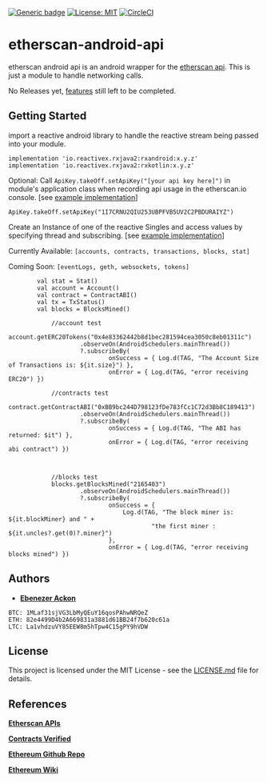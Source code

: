 [![Generic badge](https://img.shields.io/badge/EtherscanApi-UP-brightgreen.svg)](https://api.etherscan.io/api?module=stats&action=ethprice&apikey=YourApiKeyToken)
[![License: MIT](https://img.shields.io/badge/License-MIT-blue.svg)](https://github.com/EbenezerGH/hello_etherscan/blob/update-documentation/LICENSE)
[![CircleCI](https://circleci.com/gh/EbenezerGH/hello_etherscan/tree/master.svg?style=svg)](https://circleci.com/gh/EbenezerGH/hello_etherscan/tree/master)


# etherscan-android-api

etherscan android api is an android wrapper for the [etherscan api](https://etherscan.io/apis).  This is just a module to handle networking calls.

No Releases yet, [features](https://github.com/EbenezerGH/hello_etherscan/issues) still left to be completed.

## Getting Started

import a reactive android library to handle the reactive stream being passed into your module.


    implementation 'io.reactivex.rxjava2:rxandroid:x.y.z'
    implementation 'io.reactivex.rxjava2:rxkotlin:x.y.z'


Optional: Call `ApiKey.takeOff.setApiKey("[your api key here]")` in module's application class when recording api usage in the etherscan.io console. [see [example implementation](https://github.com/EbenezerGH/hello_etherscan/blob/master/app/src/main/java/jfyg/etherscan/helloetherescan/HelloEtherscanApplication.kt)]
```
ApiKey.takeOff.setApiKey("1I7CRNU2QIU253UBPFVB5UV2C2PBDURAIYZ")
```

Create an Instance of one of the reactive Singles and access values by specifying thread and subscribing. [see [example implementation](https://github.com/EbenezerGH/hello_etherscan/blob/master/app/src/main/java/jfyg/etherscan/helloetherescan/MainActivity.kt)]

Currently Available: ``[accounts, contracts, transactions, blocks, stat]``

Coming Soon: ``[eventLogs, geth, websockets, tokens]``

```
        val stat = Stat()
        val account = Account()
        val contract = ContractABI()
        val tx = TxStatus()
        val blocks = BlocksMined()

            //account test
            account.getERC20Tokens("0x4e83362442b8d1bec281594cea3050c8eb01311c")
                    .observeOn(AndroidSchedulers.mainThread())
                    ?.subscribeBy(
                            onSuccess = { Log.d(TAG, "The Account Size of Transactions is: ${it.size}") },
                            onError = { Log.d(TAG, "error receiving ERC20") })

            //contracts test
            contract.getContractABI("0xBB9bc244D798123fDe783fCc1C72d3Bb8C189413")
                    .observeOn(AndroidSchedulers.mainThread())
                    ?.subscribeBy(
                            onSuccess = { Log.d(TAG, "The ABI has returned: $it") },
                            onError = { Log.d(TAG, "error receiving abi contract") })



            //blocks test
            blocks.getBlocksMined("2165403")
                    .observeOn(AndroidSchedulers.mainThread())
                    ?.subscribeBy(
                            onSuccess = {
                                Log.d(TAG, "The block miner is: ${it.blockMiner} and " +
                                        "the first miner : ${it.uncles?.get(0)?.miner}")
                            },
                            onError = { Log.d(TAG, "error receiving blocks mined") })
```
## Authors

* [**Ebenezer Ackon**](http://www.ebenezerackon.com/)

```
BTC: 1MLaf31sjVG3LbMyQEuY16qosPAhwNRQeZ
ETH: 82e4499D4b2A669831a3881d61BB24f7b620c61a
LTC: La1vhdzuVY85EEW8m5hTpw4C15gPY9hVDW
```

## License

This project is licensed under the MIT License - see the [LICENSE.md](LICENSE.md) file for details.

## References

[**Etherscan APIs**](https://etherscan.io/apis)

[**Contracts Verified**](https://etherscan.io/contractsVerified)

[**Ethereum Github Repo**](https://github.com/ethereum)

[**Ethereum Wiki**](https://github.com/ethereum/wiki/wiki/JSON-RPC)


